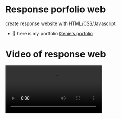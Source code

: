 # Response porfolio web

create response website with HTML/CSS/Javascript

- 💼 here is my portfolio [Genie's porfolio](http://genie-portfolio.herokuapp.com/src/)

# Video of response web
![](https://user-images.githubusercontent.com/80203988/160700634-d74f306d-2197-4300-89f3-12a4136d8bc7.mov)

